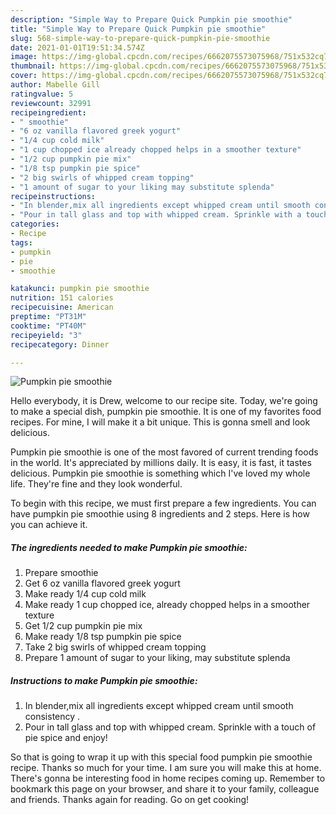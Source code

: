 ```yaml
---
description: "Simple Way to Prepare Quick Pumpkin pie smoothie"
title: "Simple Way to Prepare Quick Pumpkin pie smoothie"
slug: 568-simple-way-to-prepare-quick-pumpkin-pie-smoothie
date: 2021-01-01T19:51:34.574Z
image: https://img-global.cpcdn.com/recipes/6662075573075968/751x532cq70/pumpkin-pie-smoothie-recipe-main-photo.jpg
thumbnail: https://img-global.cpcdn.com/recipes/6662075573075968/751x532cq70/pumpkin-pie-smoothie-recipe-main-photo.jpg
cover: https://img-global.cpcdn.com/recipes/6662075573075968/751x532cq70/pumpkin-pie-smoothie-recipe-main-photo.jpg
author: Mabelle Gill
ratingvalue: 5
reviewcount: 32991
recipeingredient:
- " smoothie"
- "6 oz vanilla flavored greek yogurt"
- "1/4 cup cold milk"
- "1 cup chopped ice already chopped helps in a smoother texture"
- "1/2 cup pumpkin pie mix"
- "1/8 tsp pumpkin pie spice"
- "2 big swirls of whipped cream topping"
- "1 amount of sugar to your liking may substitute splenda"
recipeinstructions:
- "In blender,mix all ingredients except whipped cream until smooth consistency ."
- "Pour in tall glass and top with whipped cream. Sprinkle with a touch of pie spice and enjoy!"
categories:
- Recipe
tags:
- pumpkin
- pie
- smoothie

katakunci: pumpkin pie smoothie 
nutrition: 151 calories
recipecuisine: American
preptime: "PT31M"
cooktime: "PT40M"
recipeyield: "3"
recipecategory: Dinner

---
```



![Pumpkin pie smoothie](https://img-global.cpcdn.com/recipes/6662075573075968/751x532cq70/pumpkin-pie-smoothie-recipe-main-photo.jpg)

Hello everybody, it is Drew, welcome to our recipe site. Today, we're going to make a special dish, pumpkin pie smoothie. It is one of my favorites food recipes. For mine, I will make it a bit unique. This is gonna smell and look delicious.



Pumpkin pie smoothie is one of the most favored of current trending foods in the world. It's appreciated by millions daily. It is easy, it is fast, it tastes delicious. Pumpkin pie smoothie is something which I've loved my whole life. They're fine and they look wonderful.


To begin with this recipe, we must first prepare a few ingredients. You can have pumpkin pie smoothie using 8 ingredients and 2 steps. Here is how you can achieve it.

<!--inarticleads1-->

##### The ingredients needed to make Pumpkin pie smoothie:

1. Prepare  smoothie
1. Get 6 oz vanilla flavored greek yogurt
1. Make ready 1/4 cup cold milk
1. Make ready 1 cup chopped ice, already chopped helps in a smoother texture
1. Get 1/2 cup pumpkin pie mix
1. Make ready 1/8 tsp pumpkin pie spice
1. Take 2 big swirls of whipped cream topping
1. Prepare 1 amount of sugar to your liking, may substitute splenda




<!--inarticleads2-->

##### Instructions to make Pumpkin pie smoothie:

1. In blender,mix all ingredients except whipped cream until smooth consistency .
1. Pour in tall glass and top with whipped cream. Sprinkle with a touch of pie spice and enjoy!




So that is going to wrap it up with this special food pumpkin pie smoothie recipe. Thanks so much for your time. I am sure you will make this at home. There's gonna be interesting food in home recipes coming up. Remember to bookmark this page on your browser, and share it to your family, colleague and friends. Thanks again for reading. Go on get cooking!
